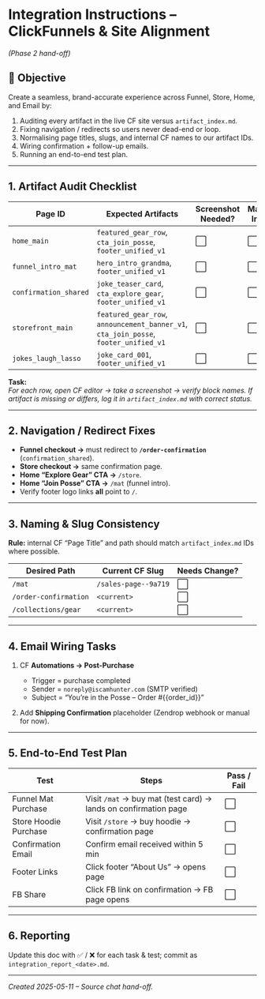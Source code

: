 # Integration Instructions – ClickFunnels & Site Alignment  
*(Phase 2 hand-off)*

## 🎯 Objective
Create a seamless, brand-accurate experience across Funnel, Store, Home, and Email by:

1. Auditing every artifact in the live CF site versus `artifact_index.md`.
2. Fixing navigation / redirects so users never dead-end or loop.
3. Normalising page titles, slugs, and internal CF names to our artifact IDs.
4. Wiring confirmation + follow-up emails.
5. Running an end-to-end test plan.

---

## 1. Artifact Audit Checklist

| Page ID | Expected Artifacts | Screenshot Needed? | Matches Index? |
|---------|-------------------|--------------------|----------------|
| `home_main` | `featured_gear_row`, `cta_join_posse`, `footer_unified_v1` | ⬜ | ⬜ |
| `funnel_intro_mat` | `hero_intro_grandma`, `footer_unified_v1` | ⬜ | ⬜ |
| `confirmation_shared` | `joke_teaser_card`, `cta_explore_gear`, `footer_unified_v1` | ⬜ | ⬜ |
| `storefront_main` | `featured_gear_row`, `announcement_banner_v1`, `cta_join_posse`, `footer_unified_v1` | ⬜ | ⬜ |
| `jokes_laugh_lasso` | `joke_card_001`, `footer_unified_v1` | ⬜ | ⬜ |

**Task:**  
*For each row, open CF editor → take a screenshot → verify block names. If artifact is missing or differs, log it in `artifact_index.md` with correct status.*

---

## 2. Navigation / Redirect Fixes

- **Funnel checkout →** must redirect to **`/order-confirmation`** (`confirmation_shared`).
- **Store checkout →** same confirmation page.
- **Home “Explore Gear” CTA →** `/store`.
- **Home “Join Posse” CTA →** `/mat` (funnel intro).
- Verify footer logo links **all** point to `/`.

---

## 3. Naming & Slug Consistency

**Rule:** internal CF “Page Title” and path should match `artifact_index.md` IDs where possible.

| Desired Path | Current CF Slug | Needs Change? |
|--------------|-----------------|---------------|
| `/mat` | `/sales-page--9a719` | ⬜ |
| `/order-confirmation` | `<current>` | ⬜ |
| `/collections/gear` | `<current>` | ⬜ |

---

## 4. Email Wiring Tasks

1. CF **Automations → Post-Purchase**  
   - Trigger = purchase completed  
   - Sender = `noreply@iscamhunter.com` (SMTP verified)  
   - Subject = “You’re in the Posse – Order #{{order_id}}”

2. Add **Shipping Confirmation** placeholder (Zendrop webhook or manual for now).

---

## 5. End-to-End Test Plan

| Test | Steps | Pass / Fail |
|------|-------|-------------|
| Funnel Mat Purchase | Visit `/mat` → buy mat (test card) → lands on confirmation page | ⬜ |
| Store Hoodie Purchase | Visit `/store` → buy hoodie → confirmation page | ⬜ |
| Confirmation Email | Confirm email received within 5 min | ⬜ |
| Footer Links | Click footer “About Us” → opens page | ⬜ |
| FB Share | Click FB link on confirmation → FB page opens | ⬜ |

---

## 6. Reporting

Update this doc with ✅ / ❌ for each task & test; commit as `integration_report_<date>.md`.

---

*Created 2025-05-11 – Source chat hand-off.*
